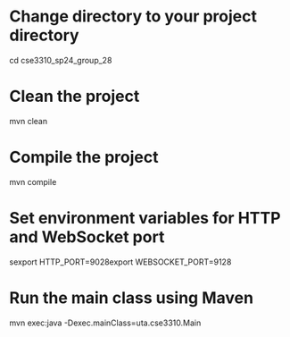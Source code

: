 # Change directory to your project directory
cd cse3310_sp24_group_28

# Clean the project
mvn clean

# Compile the project
mvn compile

# Set environment variables for HTTP and WebSocket port
sexport HTTP_PORT=9028export WEBSOCKET_PORT=9128

# Run the main class using Maven
mvn exec:java -Dexec.mainClass=uta.cse3310.Main
